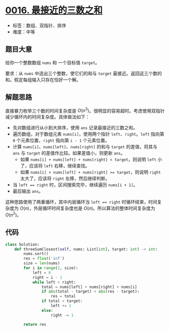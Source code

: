 # [0016. 最接近的三数之和](https://leetcode-cn.com/problems/3sum-closest/)

- 标签：数组、双指针、排序
- 难度：中等

## 题目大意

给你一个整数数组 `nums` 和 一个目标值 `target`。

要求：从 `nums` 中选出三个整数，使它们的和与 `target` 最接近。返回这三个数的和。假定每组输入只存在恰好一个解。

## 解题思路

直接暴力枚举三个数的时间复杂度是 $O(n^3)$。很明显的容易超时。考虑使用双指针减少循环内的时间复杂度。具体做法如下：

- 先对数组进行从小到大排序，使用 `ans` 记录最接近的三数之和。
- 遍历数组，对于数组元素 `nums[i]`，使用两个指针 `left`、`right`。`left` 指向第 `0` 个元素位置，`right` 指向第 `i - 1` 个元素位置。
- 计算 `nums[i]`、`nums[left]`、`nums[right]` 的和与 `target` 的差值，将其与 `ans` 与 `target` 的差值作比较。如果差值小，则更新 `ans`。
  - 如果 `nums[i] + nums[left] + nums[right] < target`，则说明 `left` 小了，应该将 `left` 右移，继续查找。
  - 如果 `nums[i] + nums[left] + nums[right] >= target`，则说明 `right` 太大了，应该将 `right` 左移，然后继续判断。
- 当 `left == right` 时，区间搜索完毕，继续遍历 `nums[i + 1]`。
- 最后输出 `ans`。

这种思路使用了两重循环，其中内层循环当 `left == right` 时循环结束，时间复杂度为 $O(n)$，外层循环时间复杂度也是 $O(n)$。所以算法的整体时间复杂度为 $O(n^2)$。

## 代码

```Python
class Solution:
    def threeSumClosest(self, nums: List[int], target: int) -> int:
        nums.sort()
        res = float('inf')
        size = len(nums)
        for i in range(2, size):
            left = 0
            right = i - 1
            while left < right:
                total = nums[left] + nums[right] + nums[i]
                if abs(total - target) < abs(res - target):
                    res = total
                if total < target:
                    left += 1
                else:
                    right -= 1

        return res
```

